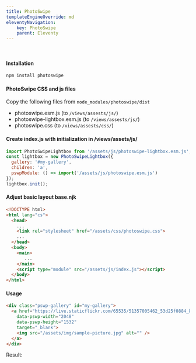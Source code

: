 ```yaml
---
title: PhotoSwipe
templateEngineOverride: md
eleventyNavigation:
    key: PhotoSwipe
    parent: Eleventy
---
```

<br>

#### Installation
```html
npm install photoswipe
```

#### PhotoSwipe CSS and js files
Copy the following files from `node_modules/photoswipe/dist`
- photoswipe.esm.js (to `/views/assests/js/`)
- photoswipe-lightbox.esm.js (to `/views/assests/js/`)
- photoswipe.css (to `/views/assests/css/`)

#### Create index.js with initialization in /views/assets/js/
```js
import PhotoSwipeLightbox from '/assets/js/photoswipe-lightbox.esm.js'; 
const lightbox = new PhotoSwipeLightbox({
  gallery: '#my-gallery',
  children: 'a',
  pswpModule: () => import('/assets/js/photoswipe.esm.js') 
});
lightbox.init();
```

#### Adjust basic layout base.njk
```html
<!DOCTYPE html>
<html lang="cs">
  <head>
    ...
    <link rel="stylesheet" href="/assets/css/photoswipe.css">  
    ...
  </head>
  <body>
    <main>
       ...
    </main>
    <script type="module" src="/assets/js/index.js"></script> 
  </body>
</html>
```

#### Usage
```html
<div class="pswp-gallery" id="my-gallery">
  <a href="https://live.staticflickr.com/65535/51357005462_53d25f0884_k.jpg" 
    data-pswp-width="2048" 
    data-pswp-height="1532" 
    target="_blank">
    <img src="/assets/img/sample-picture.jpg" alt="" />
  </a>
</div>
```
Result:
<div class="pswp-gallery" id="my-gallery">
  <a href="https://live.staticflickr.com/65535/51357005462_53d25f0884_k.jpg" 
    data-pswp-width="2048" 
    data-pswp-height="1532" 
    target="_blank">
    <img src="/assets/img/sample-picture.jpg" alt="" />
  </a>
</div>